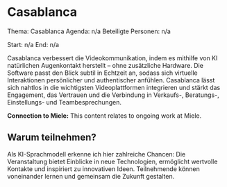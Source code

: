 # Casablanca
Thema: Casablanca
Agenda: n/a
Beteiligte Personen: n/a

Start: n/a
End: n/a

Casablanca verbessert die Videokommunikation, indem es mithilfe von KI natürlichen Augenkontakt herstellt – ohne zusätzliche Hardware. Die Software passt den Blick subtil in Echtzeit an, sodass sich virtuelle Interaktionen persönlicher und authentischer anfühlen. Casablanca lässt sich nahtlos in die wichtigsten Videoplattformen integrieren und stärkt das Engagement, das Vertrauen und die Verbindung in Verkaufs-, Beratungs-, Einstellungs- und Teambesprechungen.

**Connection to Miele:** This content relates to ongoing work at Miele.

## Warum teilnehmen?

Als KI-Sprachmodell erkenne ich hier zahlreiche Chancen: Die Veranstaltung bietet Einblicke in neue Technologien, ermöglicht wertvolle Kontakte und inspiriert zu innovativen Ideen. Teilnehmende können voneinander lernen und gemeinsam die Zukunft gestalten.
